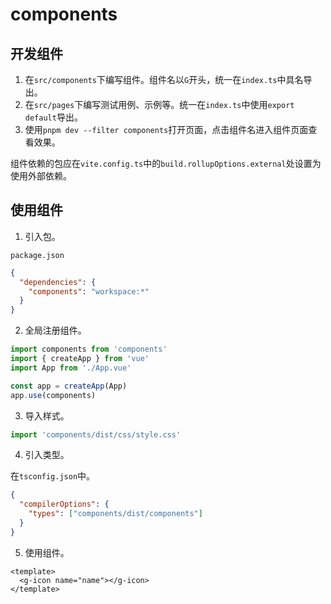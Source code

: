 # components

## 开发组件

1. 在`src/components`下编写组件。组件名以`G`开头，统一在`index.ts`中具名导出。
2. 在`src/pages`下编写测试用例、示例等。统一在`index.ts`中使用`export default`导出。
3. 使用`pnpm dev --filter components`打开页面，点击组件名进入组件页面查看效果。

组件依赖的包应在`vite.config.ts`中的`build.rollupOptions.external`处设置为使用外部依赖。

## 使用组件

1. 引入包。

`package.json`

```json
{
  "dependencies": {
    "components": "workspace:*"
  }
}
```

2. 全局注册组件。

```typescript
import components from 'components'
import { createApp } from 'vue'
import App from './App.vue'

const app = createApp(App)
app.use(components)
```

3. 导入样式。

```typescript
import 'components/dist/css/style.css'
```

4. 引入类型。

在`tsconfig.json`中。

```json
{
  "compilerOptions": {
    "types": ["components/dist/components"]
  }
}
```

5. 使用组件。

```vue
<template>
  <g-icon name="name"></g-icon>
</template>
```
